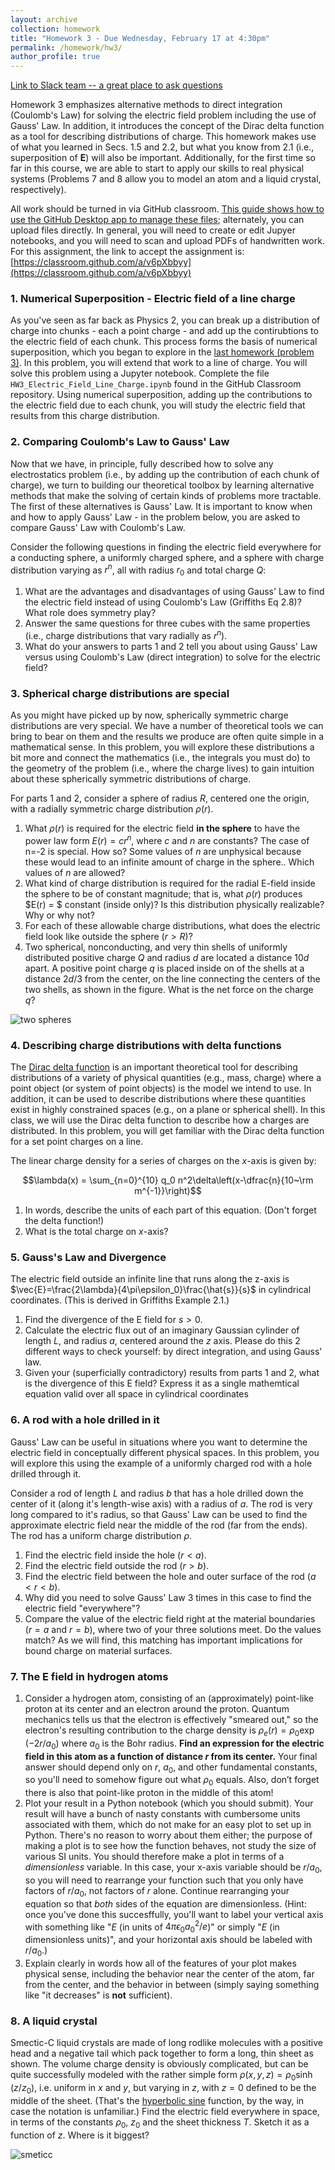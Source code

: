 ```yaml
---
layout: archive
collection: homework
title: "Homework 3 - Due Wednesday, February 17 at 4:30pm"
permalink: /homework/hw3/
author_profile: true
---
```

[Link to Slack team -- a great place to ask questions](https://physicsatregis.slack.com)

Homework 3 emphasizes alternative methods to direct integration (Coulomb's Law) for solving the electric field problem including the use of Gauss' Law. In addition, it introduces the concept of the Dirac delta function as a tool for describing distributions of charge. This homework makes use of what you learned in Secs. 1.5 and 2.2, but what you know from 2.1 (i.e., superposition of $\mathbf{E}$) will also be important. Additionally, for the first time so far in this course, we are able to start to apply our skills to real physical systems (Problems 7 and 8 allow you to model an atom and a liquid crystal, respectively).

All work should be turned in via GitHub classroom. [This guide shows how to use the GitHub Desktop app to manage these files](https://emtilt.github.io/guides/githubclass/); alternately, you can upload files directly. In general, you will need to create or edit Jupyer notebooks, and you will need to scan and upload PDFs of handwritten work. For this assignment, the link to accept the assignment is: [https://classroom.github.com/a/v6pXbbyy](https://classroom.github.com/a/v6pXbbyy)

### 1. Numerical Superposition - Electric field of a line charge

As you've seen as far back as Physics 2, you can break up a distribution of charge into chunks - each a point charge - and add up the contirubtions to the electric field of each chunk. This process forms the basis of numerical superposition, which you began to explore in the [last homework (problem 3)](../hw2). In this problem, you will extend that work to a line of charge. You will solve this problem using a Jupyter notebook. Complete the file `HW3_Electric_Field_Line_Charge.ipynb` found in the GitHub Classroom repository. Using numerical superposition, adding up the contributions to the electric field due to each chunk, you will study the electric field that results from this charge distribution.

### 2. Comparing Coulomb's Law to Gauss' Law

Now that we have, in principle, fully described how to solve any electrostatics problem (i.e., by adding up the contribution of each chunk of charge), we turn to building our theoretical toolbox by learning alternative methods that make the solving of certain kinds of problems more tractable. The first of these alternatives is Gauss' Law. It is important to know when and how to apply Gauss' Law - in the problem below, you are asked to compare Gauss' Law with Coulomb's Law.

Consider the following questions in finding the electric field everywhere for a conducting sphere, a uniformly charged sphere, and a sphere with charge distribution varying as $r^n$, all with radius $r_0$ and total charge $Q$:

1. What are the advantages and disadvantages of using Gauss' Law to find the electric field instead of using Coulomb's Law (Griffiths Eq 2.8)?  What role does symmetry play?
2. Answer the same questions for three cubes with the same properties (i.e., charge distributions that vary radially as $r^n$).
3. What do your answers to parts 1 and 2 tell you about using Gauss' Law versus using Coulomb's Law (direct integration) to solve for the electric field?

### 3. Spherical charge distributions are special

As you might have picked up by now, spherically symmetric charge distributions are very special. We have a number of theoretical tools we can bring to bear on them and the results we produce are often quite simple in a mathematical sense. In this problem, you will explore these distributions a bit more and connect the mathematics (i.e., the integrals you must do) to the geometry of the problem (i.e., where the charge lives) to gain intuition about these spherically symmetric distributions of charge.

For parts 1 and 2, consider a sphere of radius $R$, centered one the origin, with a radially symmetric charge distribution $\rho(r)$.

1. What $\rho(r)$ is required for the electric field **in the sphere** to have the power law form $E(r) = cr^n$, where $c$ and $n$ are constants? The case of n=-2 is special. How so? Some values of $n$ are unphysical because these would lead to an infinite amount of charge in the sphere.. Which values of $n$ are allowed?
2. What kind of charge distribution is required for the radial E-field inside the sphere to be of constant magnitude; that is, what $\rho(r)$ produces $E(r) = $ constant (inside only)? Is this distribution physically realizable? Why or why not?
3. For each of these allowable charge distributions, what does the electric field look like outside the sphere ($r>R$)?
4. Two spherical, nonconducting, and very thin shells of uniformly distributed positive charge $Q$ and radius $d$ are located a distance $10d$ apart. A positive point charge $q$ is placed inside on of the shells at a distance $2d/3$ from the center, on the line connecting the centers of the two shells, as shown in the figure. What is the net force on the charge $q$?

![two spheres](../../images/hw3-gre_problem.png "two spheres")


### 4. Describing charge distributions with delta functions

The [Dirac delta function](https://en.wikipedia.org/wiki/Dirac_delta_function) is an important theoretical tool for describing distributions of a variety of physical quantities (e.g., mass, charge) where a point object (or system of point objects) is the model we intend to use. In addition, it can be used to describe distributions where these quantities exist in highly constrained spaces (e.g., on a plane or spherical shell). In this class, we will use the Dirac delta function to describe how a charges are distributed. In this problem, you will get familiar with the Dirac delta function for a set point charges on a line.

The linear charge density for a series of charges on the $x$-axis is given by:

$$\lambda(x) = \sum_{n=0}^{10} q_0 n^2\delta\left(x-\dfrac{n}{10~\rm m^{-1}}\right)$$

1. In words, describe the units of each part of this equation. (Don't forget the delta function!)
2. What is the total charge on $x$-axis?

### 5. Gauss's Law and Divergence

The electric field outside an infinite line that runs along the z-axis is  $\vec{E}=\frac{2\lambda}{4\pi\epsilon_0}\frac{\hat{s}}{s}$
in cylindrical coordinates. (This is derived in Griffiths Example 2.1.) 

1. Find the divergence of the E field for $s>0$. 
2. Calculate the electric flux out of an imaginary Gaussian cylinder of length $L$, and radius $a$, centered around the $z$ axis. Please do this 2 different ways to check yourself: by direct integration, and using Gauss' law. 
3.  Given your (superficially contradictory) results from parts 1 and 2, what is the divergence of this E field?  Express it as a single mathemtical equation valid over all space in cylindrical coordinates


### 6. A rod with a hole drilled in it

Gauss' Law can be useful in situations where you want to determine the electric field in conceptually different physical spaces. In this problem, you will explore this using the example of a uniformly charged rod with a hole drilled through it.

Consider a rod of length $L$ and radius $b$ that has a hole drilled down the center of it (along it's length-wise axis) with a radius of $a$. The rod is very long compared to it's radius, so that Gauss' Law can be used to find the approximate electric field near the middle of the rod (far from the ends). The rod has a uniform charge distribution $\rho$. 

1. Find the electric field inside the hole ($r<a$).
2. Find the electric field outside the rod ($r>b$).
3. Find the electric field between the hole and outer surface of the rod ($a<r<b$).
4. Why did you need to solve Gauss' Law 3 times in this case to find the electric field "everywhere"?
5. Compare the value of the electric field right at the material boundaries ($r=a$ and $r=b$), where two of your three solutions meet. Do the values match? As we will find, this matching has important implications for bound charge on material surfaces.

### 7. The E field in hydrogen atoms

1. Consider a hydrogen atom, consisting of an (approximately) point-like proton at its center and an electron around the proton. Quantum mechanics tells us that the electron is effectively "smeared out," so the electron's resulting contribution to the charge density is $\rho_e\left( r \right)=\rho_0 \exp \left( -2r/a_0 \right)$ where $a_0$ is the Bohr radius. **Find an expression for the electric field in this atom as a function of distance $r$ from its center.** Your final answer should depend only on $r$, $a_0$, and other fundamental constants, so you'll need to somehow figure out what $\rho_0$ equals. Also, don’t forget there is also that point-like proton in the middle of this atom!
2. Plot your result in a Python notebook (which you should submit). Your result will have a bunch of nasty constants with cumbersome units associated with them, which do not make for an easy plot to set up in Python. There's no reason to worry about them either; the purpose of making a plot is to see how the function behaves, not study the size of various SI units. You should therefore make a plot in terms of a *dimensionless* variable. In this case, your x-axis variable should be $r/a_0$, so you will need to rearrange your function such that you only have factors of $r/a_0$, not factors of $r$ alone. Continue rearranging your equation so that *both* sides of the equation are dimensionless. (Hint: once you've done this succesffully, you'll want to label your vertical axis with something like "$E$ (in units of $4\pi\epsilon_0 a_0^2/e$)" or simply "$E$ (in dimensionless units)", and your horizontal axis should be labeled with $r/a_0$.)
3. Explain clearly in words how all of  the features of your plot makes physical sense, including the behavior near the center of the atom, far from the center, and the behavior in between (simply saying something like "it decreases" is **not** sufficient).


### 8. A liquid crystal
Smectic-C liquid crystals are made of long rodlike molecules with a positive head and a negative tail which pack together to form a long, thin sheet as shown.  The volume charge density is obviously complicated, but can be quite successfully modeled with the rather simple form  $\rho(x,y,z)=\rho_0 \sinh\left(z/z_0\right)$, i.e. uniform in $x$ and $y$, but varying in $z$, with $z = 0$ defined to be the middle of the sheet. (That's the [hyperbolic sine](https://en.wikipedia.org/wiki/Hyperbolic_function#Exponential_definitions) function, by the way, in case the notation is unfamiliar.) Find the electric field everywhere in space, in terms of the constants $\rho_0$, $z_0$ and the sheet thickness $T$. Sketch it as a function of $z$. Where is it biggest?

![smeticc](../../images/hw3-smeticc.png "smecticc")



